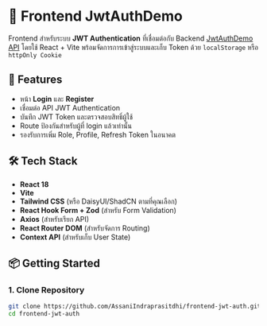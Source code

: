# 🔐 Frontend JwtAuthDemo

Frontend สำหรับระบบ **JWT Authentication** ที่เชื่อมต่อกับ Backend [JwtAuthDemo API]([https://github.com/AssaniIndraprasitdhi/backend-jwt-auth.git]) โดยใช้ React + Vite พร้อมจัดการการเข้าสู่ระบบและเก็บ Token ด้วย `localStorage` หรือ `httpOnly Cookie`

## 🚀 Features

- หน้า **Login** และ **Register**
- เชื่อมต่อ API JWT Authentication
- บันทึก JWT Token และตรวจสอบสิทธิ์ผู้ใช้
- Route ป้องกันสำหรับผู้ที่ login แล้วเท่านั้น
- รองรับการเพิ่ม Role, Profile, Refresh Token ในอนาคต

## 🛠 Tech Stack

- **React 18**
- **Vite**
- **Tailwind CSS** (หรือ DaisyUI/ShadCN ตามที่คุณเลือก)
- **React Hook Form + Zod** (สำหรับ Form Validation)
- **Axios** (สำหรับเรียก API)
- **React Router DOM** (สำหรับจัดการ Routing)
- **Context API** (สำหรับเก็บ User State)

## 📦 Getting Started

### 1. Clone Repository

```bash
git clone https://github.com/AssaniIndraprasitdhi/frontend-jwt-auth.git
cd frontend-jwt-auth
